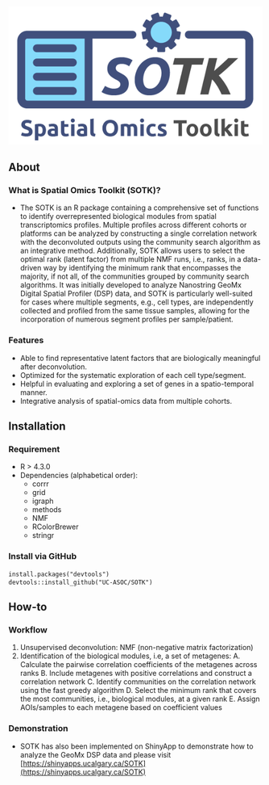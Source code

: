 ![SOTK_logo](./.github/logo.png)

## About
### What is Spatial Omics Toolkit (SOTK)?
 * The SOTK is an R package containing a comprehensive set of functions to identify overrepresented biological modules from spatial transcriptomics profiles. Multiple profiles across different cohorts or platforms can be analyzed by constructing a single correlation network with the deconvoluted outputs using the community search algorithm as an integrative method. Additionally, SOTK allows users to select the optimal rank (latent factor) from multiple NMF runs, i.e., ranks, in a data-driven way by identifying the minimum rank that encompasses the majority, if not all, of the communities grouped by community search algorithms. It was initially developed to analyze Nanostring GeoMx Digital Spatial Profiler (DSP) data, and SOTK is particularly well-suited for cases where multiple segments, e.g., cell types, are independently collected and profiled from the same tissue samples, allowing for the incorporation of numerous segment profiles per sample/patient.
 
### Features
 * Able to find representative latent factors that are biologically meaningful after deconvolution.
 * Optimized for the systematic exploration of each cell type/segment.
 * Helpful in evaluating and exploring a set of genes in a spatio-temporal manner.
 * Integrative analysis of spatial-omics data from multiple cohorts.

## Installation
### Requirement
  * R > 4.3.0
  * Dependencies (alphabetical order):
    * corrr
    * grid
    * igraph
    * methods
    * NMF
    * RColorBrewer
    * stringr

### Install via GitHub
```
install.packages("devtools")
devtools::install_github("UC-ASOC/SOTK")
```

## How-to
### Workflow
  1. Unsupervised deconvolution: NMF (non-negative matrix factorization)
  2. Identification of the biological modules, i.e, a set of metagenes:
    A. Calculate the pairwise correlation coefficients of the metagenes across ranks
    B. Include metagenes with positive correlations and construct a correlation network
    C. Identify communities on the correlation network using the fast greedy algorithm
    D. Select the minimum rank that covers the most communities, i.e., biological modules, at a given rank
    E. Assign AOIs/samples to each metagene based on coefficient values

### Demonstration
  * SOTK has also been implemented on ShinyApp to demonstrate how to analyze the GeoMx DSP data and please visit [https://shinyapps.ucalgary.ca/SOTK](https://shinyapps.ucalgary.ca/SOTK)

